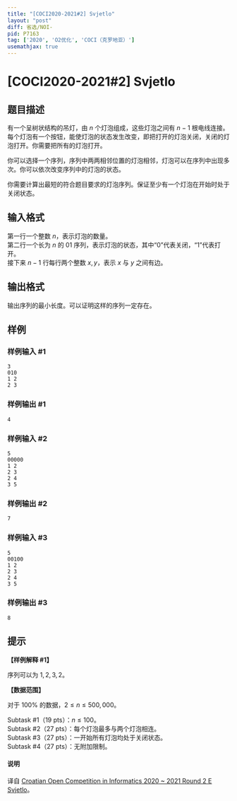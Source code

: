 ```yaml
---
title: "[COCI2020-2021#2] Svjetlo"
layout: "post"
diff: 省选/NOI-
pid: P7163
tag: ['2020', 'O2优化', 'COCI（克罗地亚）']
usemathjax: true
---
```


# [COCI2020-2021#2] Svjetlo
## 题目描述

有一个呈树状结构的吊灯，由 $n$ 个灯泡组成，这些灯泡之间有 $n-1$ 根电线连接。每个灯泡有一个按钮，能使灯泡的状态发生改变，即把打开的灯泡关闭，关闭的灯泡打开。你需要把所有的灯泡打开。

你可以选择一个序列，序列中两两相邻位置的灯泡相邻，灯泡可以在序列中出现多次。你可以依次改变序列中的灯泡的状态。

你需要计算出最短的符合题目要求的灯泡序列。保证至少有一个灯泡在开始时处于关闭状态。
## 输入格式

第一行一个整数 $n$，表示灯泡的数量。  
第二行一个长为 $n$ 的 01 序列，表示灯泡的状态，其中“0”代表关闭，“1”代表打开。  
接下来 $n - 1$ 行每行两个整数 $x, y$，表示 $x$ 与 $y$ 之间有边。
## 输出格式

输出序列的最小长度。可以证明这样的序列一定存在。
## 样例

### 样例输入 #1
```
3
010
1 2
2 3
```
### 样例输出 #1
```
4
```
### 样例输入 #2
```
5
00000
1 2
2 3
2 4
3 5
```
### 样例输出 #2
```
7
```
### 样例输入 #3
```
5
00100
1 2
2 3
2 4
3 5
```
### 样例输出 #3
```
8
```
## 提示

**【样例解释 #1】**

序列可以为 $1, 2, 3, 2$。

**【数据范围】**

对于 $100\%$ 的数据，$2 \leq n \leq 500,000$。

Subtask #1（$19$ pts）：$n \leq 100$。  
Subtask #2（$27$ pts）：每个灯泡最多与两个灯泡相连。  
Subtask #3（$27$ pts）：一开始所有灯泡均处于关闭状态。  
Subtask #4（$27$ pts）：无附加限制。

#### 说明

译自 [Croatian Open Competition in Informatics 2020 ~ 2021 Round 2 E Svjetlo](https://hsin.hr/coci/contest2_tasks.pdf)。
